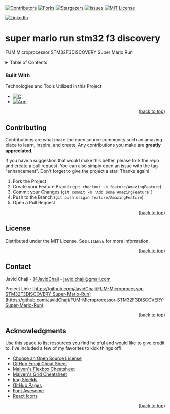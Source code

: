<a name="readme-top"></a>


[![Contributors][contributors-shield]][contributors-url]
[![Forks][forks-shield]][forks-url]
[![Stargazers][stars-shield]][stars-url]
[![Issues][issues-shield]][issues-url]
[![MIT License][license-shield]][license-url]



[![LinkedIn][linkedin-shield]][javid-linkedin-url]

# super mario run stm32 f3 discovery

FUM Microprocessor STM32F3DISCOVERY Super Mario Run



<!-- TABLE OF CONTENTS -->
<details>
  <summary>Table of Contents</summary>
  <ol>
    <li>
      <a href="#about-the-project">About The Project</a>
      <ul>
        <li><a href="#built-with">Built With</a></li>
      </ul>
    </li>
    <li>
      <a href="#getting-started">Getting Started</a>
      <ul>
        <li><a href="#prerequisites">Prerequisites</a></li>
        <li><a href="#installation">Installation</a></li>
      </ul>
    </li>
    <li><a href="#usage">Usage</a></li>
    <li><a href="#roadmap">Roadmap</a></li>
    <li><a href="#contributing">Contributing</a></li>
    <li><a href="#license">License</a></li>
    <li><a href="#contact">Contact</a></li>
    <li><a href="#acknowledgments">Acknowledgments</a></li>
  </ol>
</details>







### Built With

Technologies and Tools Utilized in this Project


* [![C][C-Shield]][C-url]
* [![Arm][Arm.com]][Arm-url]

<p align="right">(<a href="#readme-top">back to top</a>)</p>






<!-- CONTRIBUTING -->
## Contributing

Contributions are what make the open source community such an amazing place to learn, inspire, and create. Any contributions you make are **greatly appreciated**.

If you have a suggestion that would make this better, please fork the repo and create a pull request. You can also simply open an issue with the tag "enhancement".
Don't forget to give the project a star! Thanks again!

1. Fork the Project
2. Create your Feature Branch (`git checkout -b feature/AmazingFeature`)
3. Commit your Changes (`git commit -m 'Add some AmazingFeature'`)
4. Push to the Branch (`git push origin feature/AmazingFeature`)
5. Open a Pull Request

<p align="right">(<a href="#readme-top">back to top</a>)</p>




<!-- LICENSE -->
## License

Distributed under the MIT License. See `LICENSE` for more information.

<p align="right">(<a href="#readme-top">back to top</a>)</p>




<!-- CONTACT -->
## Contact

Javid Chaji - [@JavidChaji](https://twitter.com/JavidChaji) - javid.chaji@gmail.com

Project Link: [https://github.com/JavidChaji/FUM-Microprocessor-STM32F3DISCOVERY-Super-Mario-Run](https://github.com/JavidChaji/FUM-Microprocessor-STM32F3DISCOVERY-Super-Mario-Run)

<p align="right">(<a href="#readme-top">back to top</a>)</p>




<!-- ACKNOWLEDGMENTS -->
## Acknowledgments

Use this space to list resources you find helpful and would like to give credit to. I've included a few of my favorites to kick things off!

* [Choose an Open Source License](https://choosealicense.com)
* [GitHub Emoji Cheat Sheet](https://www.webpagefx.com/tools/emoji-cheat-sheet)
* [Malven's Flexbox Cheatsheet](https://flexbox.malven.co/)
* [Malven's Grid Cheatsheet](https://grid.malven.co/)
* [Img Shields](https://shields.io)
* [GitHub Pages](https://pages.github.com)
* [Font Awesome](https://fontawesome.com)
* [React Icons](https://react-icons.github.io/react-icons/search)

<p align="right">(<a href="#readme-top">back to top</a>)</p>






<!-- MARKDOWN LINKS & IMAGES -->
<!-- https://www.markdownguide.org/basic-syntax/#reference-style-links -->
<!-- https://ileriayo.github.io/markdown-badges/ -->

<!-- Contributors -->
[contributors-shield]: https://img.shields.io/github/contributors/javidchaji/FUM-Microprocessor-STM32F3DISCOVERY-Super-Mario-Run.svg?style=for-the-badge

[contributors-url]: https://github.com/javidchaji/FUM-Microprocessor-STM32F3DISCOVERY-Super-Mario-Run/graphs/contributors

<!-- Forks -->
[forks-shield]: https://img.shields.io/github/forks/javidchaji/FUM-Microprocessor-STM32F3DISCOVERY-Super-Mario-Run.svg?style=for-the-badge

[forks-url]: https://github.com/javidchaji/FUM-Microprocessor-STM32F3DISCOVERY-Super-Mario-RunI/network/members


<!-- Stars -->
[stars-shield]: https://img.shields.io/github/stars/javidchaji/FUM-Microprocessor-STM32F3DISCOVERY-Super-Mario-Run.svg?style=for-the-badge

[stars-url]: https://github.com/javidchaji/FUM-Microprocessor-STM32F3DISCOVERY-Super-Mario-Run/stargazers


<!-- Issues -->
[issues-shield]: https://img.shields.io/github/issues/javidchaji/FUM-Microprocessor-STM32F3DISCOVERY-Super-Mario-Run.svg?style=for-the-badge

[issues-url]: https://github.com/javidchaji/FUM-Microprocessor-STM32F3DISCOVERY-Super-Mario-Run/issues


<!-- License -->
[license-shield]: https://img.shields.io/github/license/javidchaji/FUM-Microprocessor-STM32F3DISCOVERY-Super-Mario-Run.svg?style=for-the-badge

[license-url]: https://github.com/javidchaji/FUM-Microprocessor-STM32F3DISCOVERY-Super-Mario-Run/blob/master/LICENSE


<!-- Linkedin -->
[linkedin-shield]: https://img.shields.io/badge/linkedin-%230077B5.svg?style=for-the-badge&logo=linkedin&logoColor=white

[javid-linkedin-url]: https://linkedin.com/in/javidchaji


[C-Shield]: https://img.shields.io/badge/C-00599C?style=for-the-badge&logo=c&logoColor=white
[C-url]: https://www.iso.org/standard/74528.html

[Arm.com]: https://img.shields.io/badge/Arm-000000?style=for-the-badge&logo=Arm&logoColor=white
[Arm-url]: https://www.arm.com/
